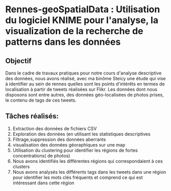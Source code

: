 # Rennes-geoSpatialData : Utilisation du logiciel KNIME pour l'analyse, la visualization de la recherche de patterns dans les données

## Objectif
Dans le cadre de travaux pratiques pour notre cours d'analyse descriptive des données, nous avons réalisé, avec ma binôme Steicy une étude qui vise à identifier au sein de rennes quelles sont les points d'intérêts en termes de localisation à partir de tweets réalisées sur Flikr. Les données dont nous disposons sont entre autres, des données géo-localisées de photos prises, le contenu de tags de ces tweets.

## Tâches réalisés:

1. Extraction des données de fichiers CSV
2. Exploration des données (en utilisant les statistiques descriptives
3. Filtrage,suppression des données aberrants
4. visualisation des données géoraphiques sur une map
5. Utilisation du clustering pour identifier les régions de fortes concentrations( de photos) 
6. Nous avons identifiés les différentes régions qui correspondaient à ces clusters
7. Nous avons analysés les différents tags dans les tweets dans une région pour identifier les mots clés fréquents et comprend ce qui est intéressant dans cette région


